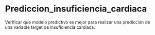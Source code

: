 # Prediccion_insuficiencia_cardiaca
Verificar que modelo predictivo es mejor para realizar una predicción de una variable target de insuficiencia cardiaca.
